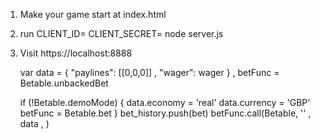 1. Make your game start at index.html
2. run CLIENT_ID=<Your Client ID> CLIENT_SECRET=<Your Client Secret> node server.js
3. Visit https://localhost:8888

    var data = {
            "paylines": [[0,0,0]]
          , "wager": wager
        }
      , betFunc = Betable.unbackedBet

    if (!Betable.demoMode) {
        data.economy = 'real'
        data.currency = 'GBP'
        betFunc = Betable.bet
    }
    bet_history.push(bet)
    betFunc.call(Betable, '<Game ID>' , data , <Callback>)

   
